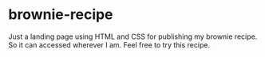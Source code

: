 # brownie-recipe
Just a landing page using HTML and CSS for publishing my brownie recipe. So it can accessed wherever I am. Feel free to try this recipe.
